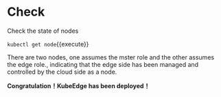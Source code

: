 # Check 

Check the state of nodes 

`kubectl get node`{{execute}}  

There are two nodes, one assumes the mster role and the other assumes the edge role., indicating that the edge side has been managed and controlled by the cloud side as a node.       

**Congratulation！KubeEdge has been deployed！**
